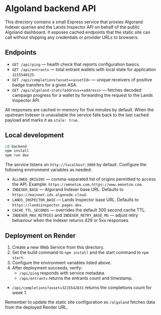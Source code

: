 # Algoland backend API

This directory contains a small Express service that proxies Algorand Indexer queries and the Lands Inspector API on behalf of the public Algoland dashboard. It exposes cached endpoints that the static site can call without shipping any credentials or provider URLs to browsers.

## Endpoints

- `GET /api/ping` — health check that reports configuration basics.
- `GET /api/entrants` — total entrant wallets with local state for application `3215540125`.
- `GET /api/completions?asset=<assetId>` — unique receivers of positive badge transfers for a given ASA.
- `GET /api/algoland-stats?address=<address>` — fetches decoded campaign progress for a wallet by forwarding the request to the Lands Inspector API.

All responses are cached in-memory for five minutes by default. When the upstream Indexer is unavailable the service falls back to the last cached payload and marks it as `stale: true`.

## Local development

```bash
cd backend
npm install
npm run dev
```

The service listens on `http://localhost:3000` by default. Configure the following environment variables as needed:

- `ALLOWED_ORIGINS` — comma-separated list of origins permitted to access the API. Example: `https://emnetcm.com,https://www.emnetcm.com`.
- `INDEXER_BASE` — Algorand Indexer base URL. Defaults to `https://mainnet-idx.algonode.cloud`.
- `LANDS_INSPECTOR_BASE` — Lands Inspector base URL. Defaults to `https://landsinspector.pages.dev`.
- `CACHE_TTL_SECONDS` — overrides the default 300 second cache TTL.
- `INDEXER_MAX_RETRIES` and `INDEXER_RETRY_BASE_MS` — adjust retry behaviour when the Indexer returns 429 or 5xx responses.

## Deployment on Render

1. Create a new Web Service from this directory.
2. Set the build command to `npm install` and the start command to `npm start`.
3. Configure the environment variables listed above.
4. After deployment succeeds, verify:
   - `/api/ping` responds with service metadata.
   - `/api/entrants` returns the entrants count and timestamp.
  - `/api/completions?asset=3215542831` returns the completions count for week 1.

Remember to update the static site configuration so `/algoland` fetches data from the deployed Render URL.
